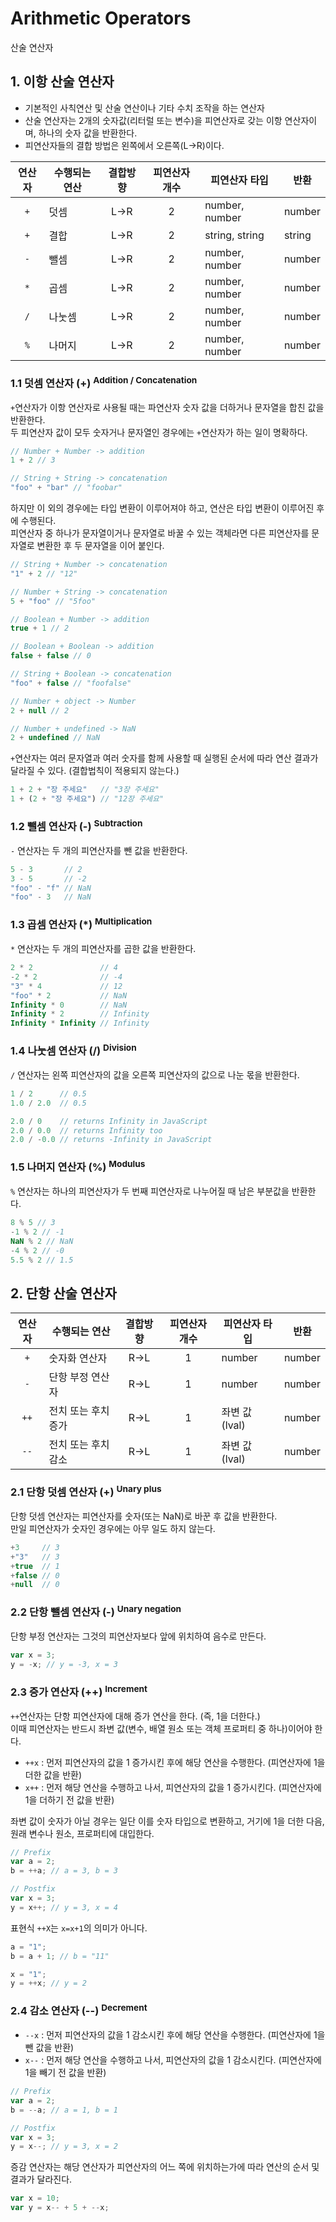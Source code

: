 # Arithmetic Operators

<p class="sub-title">산술 연산자</p>

## 1. 이항 산술 연산자

* 기본적인 사칙연산 및 산술 연산이나 기타 수치 조작을 하는 연산자
* 산술 연산자는 2개의 숫자값(리터럴 또는 변수)을 피연산자로 갖는 이항 연산자이며, 하나의 숫자 값을 반환한다.
* 피연산자들의 결합 방법은 왼쪽에서 오른쪽(L->R)이다.

|연산자|수행되는 연산|결합방향|피연산자 개수|피연산자 타입|반환|
|:---:|---|:---:|:---:|---|---|
|`+`|덧셈|L->R|2|number, number|number|
|`+`|결합|L->R|2|string, string|string|
|`-`|뺄셈|L->R|2|number, number|number|
|`*`|곱셈|L->R|2|number, number|number|
|`/`|나눗셈|L->R|2|number, number|number|
|`%`|나머지|L->R|2|number, number|number|

### 1.1 덧셈 연산자 (+) <sup>Addition / Concatenation</sup>

`+`연산자가 이항 연산자로 사용될 때는 파연산자 숫자 값을 더하거나 문자열을 합친 값을 반환한다.  
두 피연산자 값이 모두 숫자거나 문자열인 경우에는 `+`연산자가 하는 일이 명확하다.

```js
// Number + Number -> addition
1 + 2 // 3

// String + String -> concatenation
"foo" + "bar" // "foobar"
```

하지만 이 외의 경우에는 타입 변환이 이루어져야 하고, 연산은 타입 변환이 이루어진 후에 수행된다.  
피연산자 중 하나가 문자열이거나 문자열로 바꿀 수 있는 객체라면 다른 피연산자를 문자열로 변환한 후 두 문자열을 이어 붙인다.  

```js
// String + Number -> concatenation
"1" + 2 // "12"

// Number + String -> concatenation
5 + "foo" // "5foo"

// Boolean + Number -> addition
true + 1 // 2

// Boolean + Boolean -> addition
false + false // 0

// String + Boolean -> concatenation
"foo" + false // "foofalse"

// Number + object -> Number
2 + null // 2

// Number + undefined -> NaN
2 + undefined // NaN
```

`+`연산자는 여러 문자열과 여러 숫자를 함께 사용할 때 실행된 순서에 따라 연산 결과가 달라질 수 있다. (결합법칙이 적용되지 않는다.)

```js
1 + 2 + "장 주세요"   // "3장 주세요"
1 + (2 + "장 주세요") // "12장 주세요"
```

### 1.2 뺄셈 연산자 (-) <sup>Subtraction</sup>

`-` 연산자는 두 개의 피연산자를 뺀 값을 반환한다.

```js
5 - 3       // 2
3 - 5       // -2
"foo" - "f" // NaN
"foo" - 3   // NaN
```

### 1.3 곱셈 연산자 (*) <sup>Multiplication</sup>

`*` 연산자는 두 개의 피연산자를 곱한 값을 반환한다.

```js
2 * 2               // 4
-2 * 2              // -4
"3" * 4             // 12
"foo" * 2           // NaN
Infinity * 0        // NaN
Infinity * 2        // Infinity
Infinity * Infinity // Infinity

```

### 1.4 나눗셈 연산자 (/) <sup>Division</sup>

`/` 연산자는 왼쪽 피연산자의 값을 오른쪽 피연산자의 값으로 나눈 몫을 반환한다.

```js
1 / 2      // 0.5
1.0 / 2.0  // 0.5

2.0 / 0    // returns Infinity in JavaScript
2.0 / 0.0  // returns Infinity too
2.0 / -0.0 // returns -Infinity in JavaScript
```

### 1.5 나머지 연산자 (%) <sup>Modulus</sup>

`%` 연산자는 하나의 피연산자가 두 번째 피연산자로 나누어질 때 남은 부분값을 반환한다.

```js
8 % 5 // 3
-1 % 2 // -1
NaN % 2 // NaN
-4 % 2 // -0
5.5 % 2 // 1.5
```

## 2. 단항 산술 연산자

|연산자|수행되는 연산|결합방향|피연산자 개수|피연산자 타입|반환|
|:---:|---|:---:|:---:|---|---|
|`+`|숫자화 연산자|R->L|1|number|number|
|`-`|단항 부정 연산자|R->L|1|number|number|
|`++`|전치 또는 후치 증가|R->L|1|좌변 값(lval)|number|
|`--`|전치 또는 후치 감소|R->L|1|좌변 값(lval)|number|

### 2.1 단항 덧셈 연산자 (+) <sup>Unary plus</sup>

단항 덧셈 연산자는 피연산자를 숫자(또는 NaN)로 바꾼 후 값을 반환한다.  
만일 피연산자가 숫자인 경우에는 아무 일도 하지 않는다.

```js
+3     // 3
+"3"   // 3
+true  // 1
+false // 0
+null  // 0
```

### 2.2 단항 뺄셈 연산자 (-) <sup>Unary negation</sup>

단항 부정 연산자는 그것의 피연산자보다 앞에 위치하여 음수로 만든다.

```js
var x = 3;
y = -x; // y = -3, x = 3
```

### 2.3 증가 연산자 (++) <sup>Increment</sup>

`++`연산자는 단항 피연산자에 대해 증가 연산을 한다. (즉, 1을 더한다.)  
이때 피연산자는 반드시 좌변 값(변수, 배열 원소 또는 객체 프로퍼티 중 하나)이어야 한다.  

* `++x` : 먼저 피연산자의 값을 1 증가시킨 후에 해당 연산을 수행한다. (피연산자에 1을 더한 값을 반환)
* `x++` : 먼저 해당 연산을 수행하고 나서, 피연산자의 값을 1 증가시킨다. (피연산자에 1을 더하기 전 값을 반환)

좌변 값이 숫자가 아닐 경우는 일단 이를 숫자 타입으로 변환하고, 거기에 1을 더한 다음, 원래 변수나 원소, 프로퍼티에 대입한다.

```js
// Prefix
var a = 2;
b = ++a; // a = 3, b = 3

// Postfix 
var x = 3;
y = x++; // y = 3, x = 4
```

표현식 `++X`는 `x=x+1`의 의미가 아니다.

```js
a = "1";
b = a + 1; // b = "11"

x = "1";
y = ++x; // y = 2
```

### 2.4 감소 연산자 (--) <sup>Decrement</sup>

* `--x` : 먼저 피연산자의 값을 1 감소시킨 후에 해당 연산을 수행한다. (피연산자에 1을 뺀 값을 반환)
* `x--` : 먼저 해당 연산을 수행하고 나서, 피연산자의 값을 1 감소시킨다. (피연산자에 1을 빼기 전 값을 반환)

```js
// Prefix
var a = 2;
b = --a; // a = 1, b = 1

// Postfix 
var x = 3;
y = x--; // y = 3, x = 2
```

증감 연산자는 해당 연산자가 피연산자의 어느 쪽에 위치하는가에 따라 연산의 순서 및 결과가 달라진다.

```js
var x = 10;
var y = x-- + 5 + --x;
```
